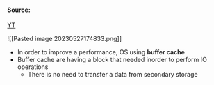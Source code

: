 #### Source:
[YT](https://www.youtube.com/watch?v=djlF1f6frMA&list=PLXj4XH7LcRfDrdQuJTHIPmKMpa7eYVaPm&index=87)


![[Pasted image 20230527174833.png]]

* In order to improve a performance, OS using **buffer cache**
* Buffer cache are having a block that needed inorder to perform IO operations
	* There is no need to transfer a data from secondary storage